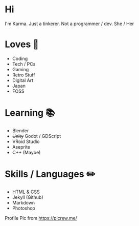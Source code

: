 # Hi 
I'm Karma. Just a tinkerer. Not a programmer / dev. She / Her

# Loves 💙
- Coding
- Tech / PCs
- Gaming
- Retro Stuff
- Digital Art 
- Japan
- FOSS

# Learning 📚
- Blender
- ~~Unity~~ Godot / GDScript
- VRoid Studio
- Aseprite
- C++ (Maybe)

# Skills / Languages ✏️
- HTML & CSS
- Jekyll (Github)
- Markdown
- Photoshop 

Profile Pic from https://picrew.me/
